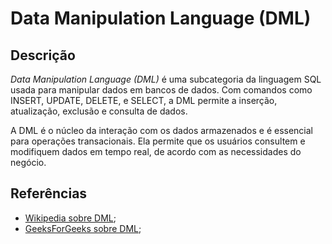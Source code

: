 # Data Manipulation Language (DML)


## Descrição

*Data Manipulation Language (DML)* é uma subcategoria da linguagem SQL usada para manipular dados em bancos de dados. Com comandos como INSERT, UPDATE, DELETE, e SELECT, a DML permite a inserção, atualização, exclusão e consulta de dados.

A DML é o núcleo da interação com os dados armazenados e é essencial para operações transacionais. Ela permite que os usuários consultem e modifiquem dados em tempo real, de acordo com as necessidades do negócio.

## Referências

- [Wikipedia sobre DML](https://en.wikipedia.org/wiki/Data_manipulation_language);
- [GeeksForGeeks sobre DML](https://www.geeksforgeeks.org/dml-full-form/);
